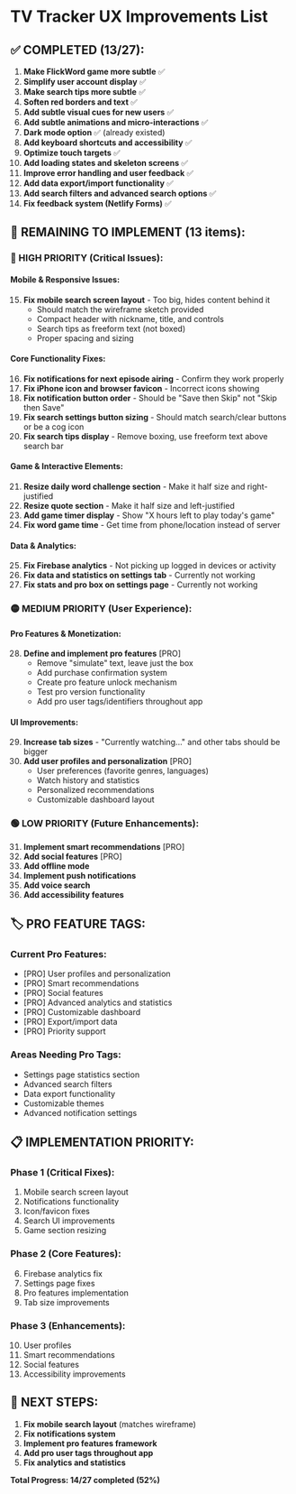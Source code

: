 # TV Tracker UX Improvements List

## **✅ COMPLETED (13/27):**

1. **Make FlickWord game more subtle** ✅
2. **Simplify user account display** ✅ 
3. **Make search tips more subtle** ✅
4. **Soften red borders and text** ✅
5. **Add subtle visual cues for new users** ✅
6. **Add subtle animations and micro-interactions** ✅
7. **Dark mode option** ✅ (already existed)
8. **Add keyboard shortcuts and accessibility** ✅
9. **Optimize touch targets** ✅
10. **Add loading states and skeleton screens** ✅
11. **Improve error handling and user feedback** ✅
12. **Add data export/import functionality** ✅
13. **Add search filters and advanced search options** ✅
14. **Fix feedback system (Netlify Forms)** ✅

## **🔄 REMAINING TO IMPLEMENT (13 items):**

### **🔴 HIGH PRIORITY (Critical Issues):**

#### **Mobile & Responsive Issues:**
15. **Fix mobile search screen layout** - Too big, hides content behind it
    - Should match the wireframe sketch provided
    - Compact header with nickname, title, and controls
    - Search tips as freeform text (not boxed)
    - Proper spacing and sizing

#### **Core Functionality Fixes:**
16. **Fix notifications for next episode airing** - Confirm they work properly
17. **Fix iPhone icon and browser favicon** - Incorrect icons showing
18. **Fix notification button order** - Should be "Save then Skip" not "Skip then Save"
19. **Fix search settings button sizing** - Should match search/clear buttons or be a cog icon
20. **Fix search tips display** - Remove boxing, use freeform text above search bar

#### **Game & Interactive Elements:**
21. **Resize daily word challenge section** - Make it half size and right-justified
22. **Resize quote section** - Make it half size and left-justified
23. **Add game timer display** - Show "X hours left to play today's game"
24. **Fix word game time** - Get time from phone/location instead of server

#### **Data & Analytics:**
25. **Fix Firebase analytics** - Not picking up logged in devices or activity
26. **Fix data and statistics on settings tab** - Currently not working
27. **Fix stats and pro box on settings page** - Currently not working

### **🟡 MEDIUM PRIORITY (User Experience):**

#### **Pro Features & Monetization:**
28. **Define and implement pro features** [PRO]
    - Remove "simulate" text, leave just the box
    - Add purchase confirmation system
    - Create pro feature unlock mechanism
    - Test pro version functionality
    - Add pro user tags/identifiers throughout app

#### **UI Improvements:**
29. **Increase tab sizes** - "Currently watching..." and other tabs should be bigger
30. **Add user profiles and personalization** [PRO]
    - User preferences (favorite genres, languages)
    - Watch history and statistics
    - Personalized recommendations
    - Customizable dashboard layout

### **🟢 LOW PRIORITY (Future Enhancements):**

31. **Implement smart recommendations** [PRO]
32. **Add social features** [PRO]
33. **Add offline mode**
34. **Implement push notifications**
35. **Add voice search**
36. **Add accessibility features**

## **🏷️ PRO FEATURE TAGS:**

### **Current Pro Features:**
- [PRO] User profiles and personalization
- [PRO] Smart recommendations  
- [PRO] Social features
- [PRO] Advanced analytics and statistics
- [PRO] Customizable dashboard
- [PRO] Export/import data
- [PRO] Priority support

### **Areas Needing Pro Tags:**
- Settings page statistics section
- Advanced search filters
- Data export functionality
- Customizable themes
- Advanced notification settings

## **📋 IMPLEMENTATION PRIORITY:**

### **Phase 1 (Critical Fixes):**
1. Mobile search screen layout
2. Notifications functionality
3. Icon/favicon fixes
4. Search UI improvements
5. Game section resizing

### **Phase 2 (Core Features):**
6. Firebase analytics fix
7. Settings page fixes
8. Pro features implementation
9. Tab size improvements

### **Phase 3 (Enhancements):**
10. User profiles
11. Smart recommendations
12. Social features
13. Accessibility improvements

## **🎯 NEXT STEPS:**

1. **Fix mobile search layout** (matches wireframe)
2. **Fix notifications system**
3. **Implement pro features framework**
4. **Add pro user tags throughout app**
5. **Fix analytics and statistics**

**Total Progress: 14/27 completed (52%)**









